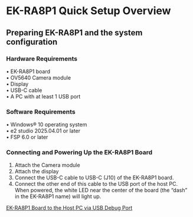 # EK-RA8P1 Quick Setup Overview  

## Preparing EK-RA8P1 and the system configuration  

### Hardware Requirements  
•	EK-RA8P1 board  
•	OV5640 Camera module  
•	Display  
•	USB-C cable   
•	A PC with at least 1 USB port  

### Software Requirements  
•	Windows® 10 operating system  
•	e2 studio 2025.04.01 or later  
•	FSP 6.0 or later  


### Connecting and Powering Up the EK-RA8P1 Board  
1.	Attach the Camera module   
2.	Attach the display  
3.	Connect the USB-C  cable to USB-C  (J10) of the EK-RA8P1 board.  
4.	Connect the other end of this cable to the USB port of the host PC. When powered, the white LED near the center of the board (the “dash” in the EK-RA8P1 name) will light up.   

[EK-RA8P1 Board to the Host PC via USB Debug Port](..\doc\material\EK_RA8P1_buringup.GIF)

